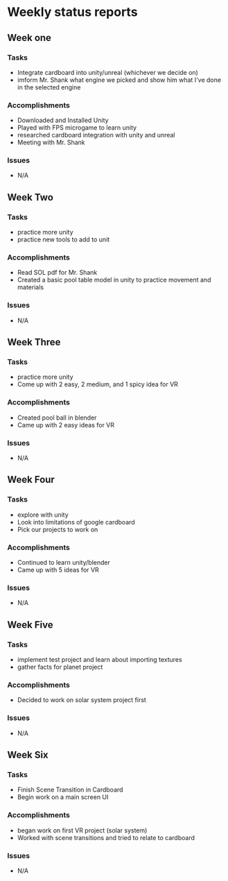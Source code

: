# Weekly status reports

## Week one

### Tasks
- Integrate cardboard into unity/unreal (whichever we decide on)
- imform Mr. Shank what engine we picked and show him what I've done in the selected engine
### Accomplishments
- Downloaded and Installed Unity
- Played with FPS microgame to learn unity
- researched cardboard integration with unity and unreal
- Meeting with Mr. Shank
### Issues
- N/A

## Week Two

### Tasks
- practice more unity
- practice new tools to add to unit
### Accomplishments
- Read SOL pdf for Mr. Shank
- Created a basic pool table model in unity to practice movement and materials
### Issues
- N/A

## Week Three

### Tasks
- practice more unity
- Come up with 2 easy, 2 medium, and 1 spicy idea for VR
### Accomplishments
- Created pool ball in blender 
- Came up with 2 easy ideas for VR
### Issues
- N/A

## Week Four

### Tasks
- explore with unity
- Look into limitations of google cardboard 
- Pick our projects to work on
### Accomplishments
- Continued to learn unity/blender 
- Came up with 5 ideas for VR
### Issues
- N/A

## Week Five

### Tasks
- implement test project and learn about importing textures
- gather facts for planet project
### Accomplishments
- Decided to work on solar system project first
### Issues
- N/A

## Week Six

### Tasks
- Finish Scene Transition in Cardboard
- Begin work on a main screen UI
### Accomplishments
- began work on first VR project (solar system)
- Worked with scene transitions and tried to relate to cardboard
### Issues
- N/A
